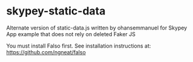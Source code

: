 # skypey-static-data
Alternate version of static-data.js written by ohansemmanuel for Skypey App example that does not rely on deleted Faker JS

You must install Falso first. See installation instructions at:
https://github.com/ngneat/falso
